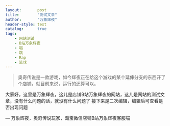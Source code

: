 ```yaml
---
layout:       post
title:        "测试文章"
author:       "万象辉夜"
header-style: text
catalog:      true
tags:
    - 网站测试
    - B站万象辉夜
    - 唱
    - 跳
    - Rap
    - 篮球
---
```


> 奥奇传说是一款游戏，如今辉夜正在给这个游戏的某个延伸分支的东西开了个店铺，就目前来说，运行的还算可以。

大家好，这里是万象辉夜，这儿是店铺B站万象辉夜的网站，这儿是网站的测试文章，没有什么问题的话，就没有什么问题了
接下来是二次编辑，编辑后可查看是否出现问题

— 万象辉夜，奥奇传说玩家，淘宝微信店铺B站万象辉夜客服喵
